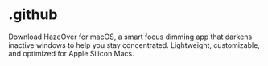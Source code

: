 # .github
Download HazeOver for macOS, a smart focus dimming app that darkens inactive windows to help you stay concentrated. Lightweight, customizable, and optimized for Apple Silicon Macs.
